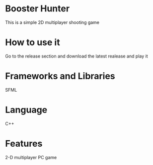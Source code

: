 # Booster Hunter
This is a simple 2D multiplayer shooting game

# How to use it
Go to the release section and download the latest realease and play it

# Frameworks and Libraries
SFML

# Language
C++

# Features
2-D multiplayer PC game
